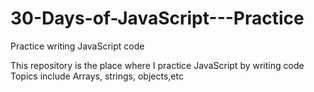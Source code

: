 # 30-Days-of-JavaScript---Practice
Practice writing JavaScript code

This repository is the place where I practice JavaScript by writing code 
Topics include Arrays, strings, objects,etc
